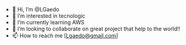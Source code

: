 - 👋 Hi, I’m @LGaedo
- 👀 I’m interested in tecnologic
- 🌱 I’m currently learning AWS
- 💞️ I’m looking to collaborate on great project that help to the world!!
- 📫 How to reach me [Lgaedo@gmail.com]


<!---
LGaedo/LGaedo is a ✨ special ✨ repository because its `README.md` (this file) appears on your GitHub profile.
You can click the Preview link to take a look at your changes.
--->
